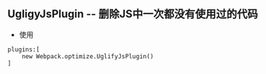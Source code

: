 ## UgligyJsPlugin -- 删除JS中一次都没有使用过的代码

* 使用

```
plugins:[
    new Webpack.optimize.UglifyJsPlugin()
]
```



